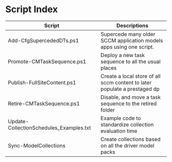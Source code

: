 Script Index
============

| Script                                  | Descriptions                                                              |
|-----------------------------------------|---------------------------------------------------------------------------|
| Add-CfgSupercededDTs.ps1                | Supercede many older SCCM application models apps using one script.       |
| Promote-CMTaskSequence.ps1              | Deploy a new task sequence to all the usual places                        |
| Publish-FullSiteContent.ps1             | Create a local store of all sccm content to later populate a prestaged dp |
| Retire-CMTaskSequence.ps1               | Disable, and move a task sequence to the retired folder                   |
| Update-CollectionSchedules_Examples.txt | Example code to standardize collection evaluation time                    |
| Sync-ModelCollections                   | Create collections based on all the driver model packs                    |
